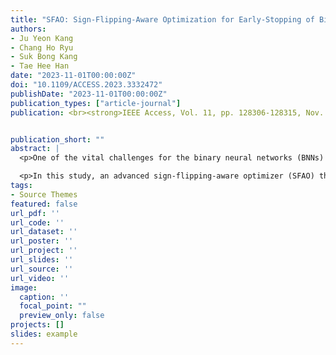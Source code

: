 ```yaml
---
title: "SFAO: Sign-Flipping-Aware Optimization for Early-Stopping of Binarized Neural Networks"
authors:
- Ju Yeon Kang
- Chang Ho Ryu
- Suk Bong Kang
- Tae Hee Han
date: "2023-11-01T00:00:00Z"
doi: "10.1109/ACCESS.2023.3332472"
publishDate: "2023-11-01T00:00:00Z"
publication_types: ["article-journal"]
publication: <br><strong>IEEE Access, Vol. 11, pp. 128306-128315, Nov. 2023</strong>


publication_short: ""
abstract: |
  <p>One of the vital challenges for the binary neural networks (BNNs) is improving their inference performance by expanding their data representation capabilities for figuring out delicate patterns and nuances in the data. Addressing the explosive computational demands on neural network training is essential to guarantee sustainable development and scalable deployment. However, mitigating the increase in the computational cost during the training phase is critical for ensuring sustainability and scalability during deployment.</p>

  <p>In this study, an advanced sign-flipping-aware optimizer (SFAO) that focuses on BNNs was introduced to diminish the computational burden. SFAO balanced the model performance and computational cost through sign-flipping-aware updating rules throughout the training of BNNs. SFAO optimizer, tailored for BNNs with binary weight-specific updating rules, considerably reduced the computing resources needed for training on the CIFAR-10 dataset. Specifically, it surpassed the conventional full-precision updating rule by reducing the total instruction count by 21.89%. In contrast, SFAO showed a marginal 0.44% decline in the image classification accuracy relative to the updating rules for the full-precision parameters. Furthermore, the implementation of early stopping using the sign flip rate led to a notable reduction of 9.37% in the average computation time per network for the ImageNet dataset.</p>
tags:
- Source Themes
featured: false  
url_pdf: ''
url_code: ''
url_dataset: ''
url_poster: ''
url_project: ''
url_slides: ''
url_source: ''
url_video: ''
image:
  caption: ''
  focal_point: ""
  preview_only: false
projects: []
slides: example
---
```



